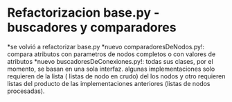 Refactorizacion base.py - buscadores y comparadores
=

   *se volvió a refactorizar base.py
   *nuevo comparadoresDeNodos.py!: compara atributos con parametros de nodos completos o con valores de atributos
   *nuevo buscadoresDeConexiones.py!: todas sus clases, por el momento, se basan en una sola interfaz. algunas implementaciones solo requieren de la lista ( listas de nodo en crudo) del los nodos y otro requieren listas del producto de las implementaciones anteriores (listas de nodos procesadas).